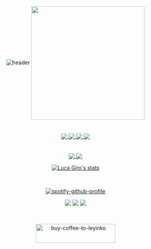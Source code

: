 <!-- Intro -->

<div align="center">

  <img src="https://res.cloudinary.com/drft9abh4/image/upload/v1733562997/Luca-Giro-Banner_yyrlxx.png" alt="header"/>

  <img align="center" width="300px" src="https://res.cloudinary.com/drft9abh4/image/upload/v1733568610/Tech-Stacks-2_u212v8.png" />

  <!-- <h6 style="opacity:0.6">
      <code>.html</code>
      <code>.css</code>
      <code>.js</code>
      <code>.mjs</code>
      <code>.cjs</code>
      <code>.gitignore</code>
      <code>.package.json</code>
      <code>.json</code>
      <code>.node</code>
      <code>.env</code>
      <code>.sh</code>
      <code>.xml</code>
      <code>.log</code>
      <code>.fig</code>
      <code>.psd</code>
      <code>.prproj</code>
      <code>.aep</code>
      <code>.svg</code>
      <code>.gif</code>
      <code>.ai</code>
      <code>.png</code>
      <code>.mp3</code>
    </h6> -->


</div>

<br>
<br>

<!-- Top Projects -->

<div align="center">
  <a href="https://github.com/Leyinko/LetMeOut">
    <img align="center" src="https://github-readme-stats.vercel.app/api/pin/?username=Leyinko&repo=LetMeOut&show_icons=true&icon_color=ba5f17&text_color=bebebe&title_color=ba5f17&ring_color=a2561b&theme=transparent&hide_border=true" />
  </a>
  <a href="https://github.com/Leyinko/Atomify">
    <img align="center" src="https://github-readme-stats.vercel.app/api/pin/?username=Leyinko&repo=Atomify&show_icons=true&icon_color=ba5f17&text_color=bebebe&title_color=ba5f17&ring_color=a2561b&theme=transparent&hide_border=true" />
  </a>
  <a href="https://github.com/Leyinko/metamate-v0">
    <img align="center" src="https://github-readme-stats.vercel.app/api/pin/?username=Leyinko&repo=metamate-v0&show_icons=true&icon_color=ba5f17&text_color=bebebe&title_color=ba5f17&ring_color=a2561b&theme=transparent&hide_border=true" />
  </a>
  <a href="https://github.com/Leyinko/recoms-api">
    <img align="center" src="https://github-readme-stats.vercel.app/api/pin/?username=Leyinko&repo=recoms-api&show_icons=true&icon_color=ba5f17&text_color=bebebe&title_color=ba5f17&ring_color=a2561b&theme=transparent&hide_border=true" />
  </a>
</div>

<br>
<br>

<!-- Stats -->

<div align="center">
  <a href="">
    <img align="center" src="https://github-readme-stats.vercel.app/api?username=Leyinko&show_icons=true&icon_color=ba5f17&text_color=bebebe&ring_color=a2561b&theme=transparent&hide_border=true&hide_title=true" />
  </a>
  <a href="">
    <img align="center" src="https://github-readme-stats.vercel.app/api/top-langs/?username=Leyinko&layout=compact&theme=transparent&hide_border=true&hide_title=true" />
  </a>

  [![Luca Giro's stats](https://github-readme-stats.vercel.app/api/wakatime?username=5313a75b-6630-4492-8a88-e9415702ce44&show_icons=true&icon_color=775b83&text_color=bebebe&title_color=ba5f17&ring_color=a2561b&theme=transparent&hide_border=true)](https://github.com/anuraghazra/github-readme-stats)
</div>

<!-- 
  [![Wakatime](https://wakatime.com/badge/user/5313a75b-6630-4492-8a88-e9415702ce44.svg)](https://wakatime.com/@5313a75b-6630-4492-8a88-e9415702ce44) -->

<br>

<!-- Contact -->

<div align="center">

  [![spotify-github-profile](https://spotify-github-profile.kittinanx.com/api/view?uid=11148562287&cover_image=false&theme=default&show_offline=true&background_color=121212&interchange=false&bar_color_cover=true)](https://github.com/kittinan/spotify-github-profile)

  <a target="_blank" href="https://www.linkedin.com/in/luca-giro/"><img src="https://img.shields.io/badge/-LinkedIn-0077B5?style=for-the-badge&logo=Linkedin&logoColor=white"></img></a>
  <a target="_blank" href="mailto:co.giro.luca@gmail.com"><img src="https://img.shields.io/badge/-Gmail-D14836?style=for-the-badge&logo=Gmail&logoColor=white"></img></a>
  <a target="_blank" href="https://medium.com/@co.giro.luca"><img src="https://img.shields.io/badge/-Medium-12100E?style=for-the-badge&logo=Medium&logoColor=white"></img></a>

  <br>

  <a href="https://buymeacoffee.com/leyinko"><img align="center" src="https://cdn.buymeacoffee.com/buttons/v2/default-orange.png" height="50" width="210" alt="buy-coffee-to-leyinko" /></a>
</div>


